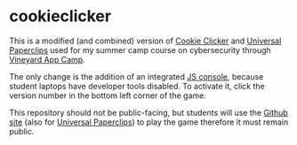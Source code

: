 # cookieclicker

This is a modified (and combined) version of [Cookie Clicker](https://orteil.dashnet.org/cookieclicker) and [Universal Paperclips](https://www.decisionproblem.com/paperclips/index2.html) used for my summer camp course on cybersecurity through [Vineyard App Camp](https://www.facebook.com/vineyardappcamp/).

The only change is the addition of an integrated [JS console](https://github.com/remy/jsconsole), because student laptops have developer tools disabled.  To activate it, click the version number in the bottom left corner of the game.

This repository should not be public-facing, but students will use the [Github site](https://cubified.github.io/cookieclicker/index.html) (also for [Universal Paperclips](https://cubified.github.io/cookieclicker/paperclips/docs/index2.html)) to play the game therefore it must remain public.
